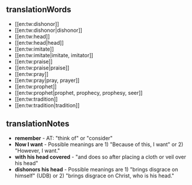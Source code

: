 ## translationWords

* [[en:tw:dishonor]]
* [[en:tw:dishonor|dishonor]]
* [[en:tw:head]]
* [[en:tw:head|head]]
* [[en:tw:imitate]]
* [[en:tw:imitate|imitate, imitator]]
* [[en:tw:praise]]
* [[en:tw:praise|praise]]
* [[en:tw:pray]]
* [[en:tw:pray|pray, prayer]]
* [[en:tw:prophet]]
* [[en:tw:prophet|prophet, prophecy, prophesy, seer]]
* [[en:tw:tradition]]
* [[en:tw:tradition|tradition]]

## translationNotes

* **remember** - AT: "think of" or "consider"
* **Now I want** - Possible meanings are 1) "Because of this, I want" or 2) "However, I want."
* **with his head covered** - "and does so after placing a cloth or veil over his head"
* **dishonors his head** - Possible meanings are 1) "brings disgrace on himself" (UDB) or 2) "brings disgrace on Christ, who is his head."
